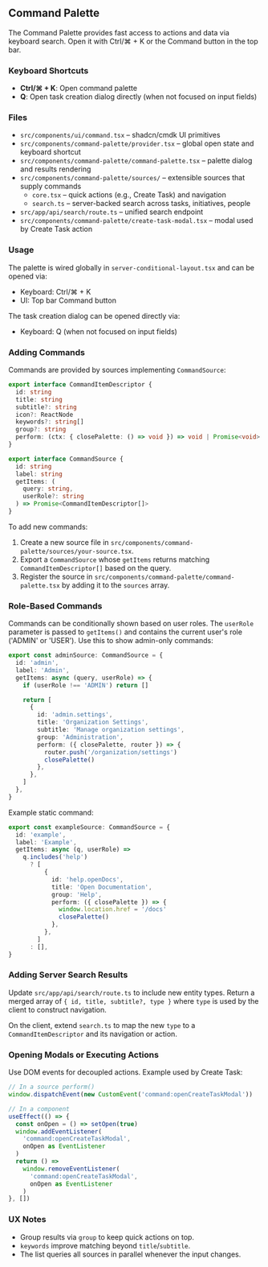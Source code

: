 ## Command Palette

The Command Palette provides fast access to actions and data via keyboard search. Open it with Ctrl/⌘ + K or the Command button in the top bar.

### Keyboard Shortcuts

- **Ctrl/⌘ + K**: Open command palette
- **Q**: Open task creation dialog directly (when not focused on input fields)

### Files

- `src/components/ui/command.tsx` – shadcn/cmdk UI primitives
- `src/components/command-palette/provider.tsx` – global open state and keyboard shortcut
- `src/components/command-palette/command-palette.tsx` – palette dialog and results rendering
- `src/components/command-palette/sources/` – extensible sources that supply commands
  - `core.tsx` – quick actions (e.g., Create Task) and navigation
  - `search.ts` – server-backed search across tasks, initiatives, people
- `src/app/api/search/route.ts` – unified search endpoint
- `src/components/command-palette/create-task-modal.tsx` – modal used by Create Task action

### Usage

The palette is wired globally in `server-conditional-layout.tsx` and can be opened via:

- Keyboard: Ctrl/⌘ + K
- UI: Top bar Command button

The task creation dialog can be opened directly via:

- Keyboard: Q (when not focused on input fields)

### Adding Commands

Commands are provided by sources implementing `CommandSource`:

```ts
export interface CommandItemDescriptor {
  id: string
  title: string
  subtitle?: string
  icon?: ReactNode
  keywords?: string[]
  group?: string
  perform: (ctx: { closePalette: () => void }) => void | Promise<void>
}

export interface CommandSource {
  id: string
  label: string
  getItems: (
    query: string,
    userRole?: string
  ) => Promise<CommandItemDescriptor[]>
}
```

To add new commands:

1. Create a new source file in `src/components/command-palette/sources/your-source.tsx`.
2. Export a `CommandSource` whose `getItems` returns matching `CommandItemDescriptor[]` based on the query.
3. Register the source in `src/components/command-palette/command-palette.tsx` by adding it to the `sources` array.

### Role-Based Commands

Commands can be conditionally shown based on user roles. The `userRole` parameter is passed to `getItems()` and contains the current user's role ('ADMIN' or 'USER'). Use this to show admin-only commands:

```ts
export const adminSource: CommandSource = {
  id: 'admin',
  label: 'Admin',
  getItems: async (query, userRole) => {
    if (userRole !== 'ADMIN') return []

    return [
      {
        id: 'admin.settings',
        title: 'Organization Settings',
        subtitle: 'Manage organization settings',
        group: 'Administration',
        perform: ({ closePalette, router }) => {
          router.push('/organization/settings')
          closePalette()
        },
      },
    ]
  },
}
```

Example static command:

```ts
export const exampleSource: CommandSource = {
  id: 'example',
  label: 'Example',
  getItems: async (q, userRole) =>
    q.includes('help')
      ? [
          {
            id: 'help.openDocs',
            title: 'Open Documentation',
            group: 'Help',
            perform: ({ closePalette }) => {
              window.location.href = '/docs'
              closePalette()
            },
          },
        ]
      : [],
}
```

### Adding Server Search Results

Update `src/app/api/search/route.ts` to include new entity types. Return a merged array of `{ id, title, subtitle?, type }` where `type` is used by the client to construct navigation.

On the client, extend `search.ts` to map the new `type` to a `CommandItemDescriptor` and its navigation or action.

### Opening Modals or Executing Actions

Use DOM events for decoupled actions. Example used by Create Task:

```ts
// In a source perform()
window.dispatchEvent(new CustomEvent('command:openCreateTaskModal'))

// In a component
useEffect(() => {
  const onOpen = () => setOpen(true)
  window.addEventListener(
    'command:openCreateTaskModal',
    onOpen as EventListener
  )
  return () =>
    window.removeEventListener(
      'command:openCreateTaskModal',
      onOpen as EventListener
    )
}, [])
```

### UX Notes

- Group results via `group` to keep quick actions on top.
- `keywords` improve matching beyond `title`/`subtitle`.
- The list queries all sources in parallel whenever the input changes.
